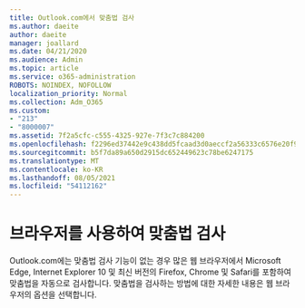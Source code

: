 ```yaml
---
title: Outlook.com에서 맞춤법 검사
ms.author: daeite
author: daeite
manager: joallard
ms.date: 04/21/2020
ms.audience: Admin
ms.topic: article
ms.service: o365-administration
ROBOTS: NOINDEX, NOFOLLOW
localization_priority: Normal
ms.collection: Adm_O365
ms.custom:
- "213"
- "8000007"
ms.assetid: 7f2a5cfc-c555-4325-927e-7f3c7c884200
ms.openlocfilehash: f2296ed37442e9c438dd5fcaad3d0aeccf2a56333c6576e20f97889be0478858
ms.sourcegitcommit: b5f7da89a650d2915dc652449623c78be6247175
ms.translationtype: MT
ms.contentlocale: ko-KR
ms.lasthandoff: 08/05/2021
ms.locfileid: "54112162"
---
```

# <a name="use-your-browser-to-check-spelling"></a>브라우저를 사용하여 맞춤법 검사

Outlook.com에는 맞춤법 검사 기능이 없는 경우 많은 웹 브라우저에서 Microsoft Edge, Internet Explorer 10 및 최신 버전의 Firefox, Chrome 및 Safari를 포함하여 맞춤법을 자동으로 검사합니다. 맞춤법을 검사하는 방법에 대한 자세한 내용은 웹 브라우저의 옵션을 선택합니다.